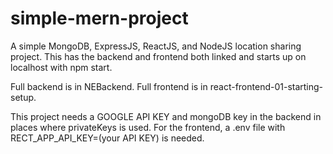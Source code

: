 # simple-mern-project
A simple MongoDB, ExpressJS, ReactJS, and NodeJS location sharing project. This has the backend and frontend both linked and starts up on localhost with npm start.

Full backend is in NEBackend.
Full frontend is in react-frontend-01-starting-setup.

This project needs a GOOGLE API KEY and mongoDB key in the backend in places where privateKeys is used. For the frontend, a .env file with RECT_APP_API_KEY=(your API KEY) is needed.
